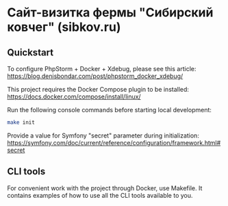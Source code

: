 
# Сайт-визитка фермы "Сибирский ковчег" (sibkov.ru)

Quickstart
----------

To configure PhpStorm + Docker + Xdebug, please see this article: <https://blog.denisbondar.com/post/phpstorm_docker_xdebug/>

This project requires the Docker Compose plugin to be installed: <https://docs.docker.com/compose/install/linux/>

Run the following console commands before starting local development:
```bash
make init
```
Provide a value for Symfony "secret" parameter during initialization: <https://symfony.com/doc/current/reference/configuration/framework.html#secret>

CLI tools
---------

For convenient work with the project through Docker, use Makefile. It contains examples of how to use all the CLI tools available to you.
